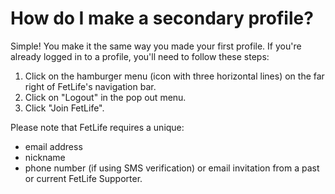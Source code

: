 # How do I make a secondary profile?

Simple! You make it the same way you made your first profile. If you're already logged in to a profile, you'll need to follow these steps:
 
1. Click on the hamburger menu (icon with three horizontal lines) on the far right of FetLife's navigation bar.
2. Click on "Logout" in the pop out menu.
3. Click "Join FetLife".

Please note that FetLife requires a unique:

- email address
- nickname
- phone number (if using SMS verification) or email invitation from a past or current FetLife Supporter.
